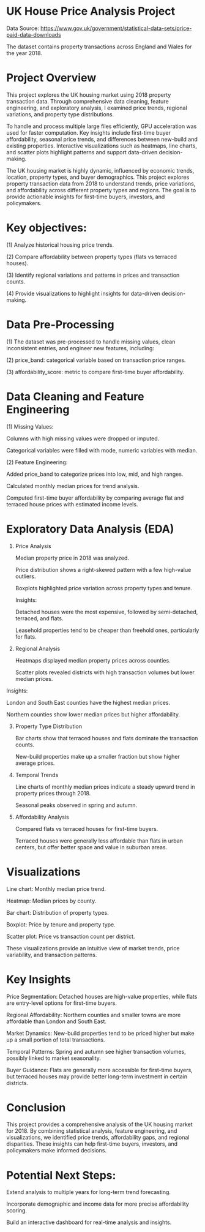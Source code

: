 # UK House Price Analysis Project

Data Source: https://www.gov.uk/government/statistical-data-sets/price-paid-data-downloads

The dataset contains property transactions across England and Wales for the year 2018.


# Project Overview

This project explores the UK housing market using 2018 property transaction data. Through comprehensive data cleaning, feature engineering, and exploratory analysis, I examined price trends, regional variations, and property type distributions. 

To handle and process multiple large files efficiently, GPU acceleration was used for faster computation. Key insights include first-time buyer affordability, seasonal price trends, and differences between new-build and existing properties. Interactive visualizations such as heatmaps, line charts, and scatter plots highlight patterns and support data-driven decision-making.

The UK housing market is highly dynamic, influenced by economic trends, location, property types, and buyer demographics. This project explores property transaction data from 2018 to understand trends, price variations, and affordability across different property types and regions. The goal is to provide actionable insights for first-time buyers, investors, and policymakers.


# Key objectives:

   (1) Analyze historical housing price trends.
  
   (2) Compare affordability between property types (flats vs terraced houses).
  
   (3) Identify regional variations and patterns in prices and transaction counts.
  
   (4) Provide visualizations to highlight insights for data-driven decision-making.



# Data Pre-Processing

  (1) The dataset was pre-processed to handle missing values, clean inconsistent entries, and engineer new features, including:

  (2) price_band: categorical variable based on transaction price ranges.

  (3) affordability_score: metric to compare first-time buyer affordability.



# Data Cleaning and Feature Engineering

  (1) Missing Values:
  
   Columns with high missing values were dropped or imputed.

   Categorical variables were filled with mode, numeric variables with median.


  (2) Feature Engineering:
  
   Added price_band to categorize prices into low, mid, and high ranges.
   
   Calculated monthly median prices for trend analysis.
   
   Computed first-time buyer affordability by comparing average flat and terraced house prices with estimated income levels.



# Exploratory Data Analysis (EDA)

1. Price Analysis

   Median property price in 2018 was analyzed.
   
   Price distribution shows a right-skewed pattern with a few high-value outliers.
   
   Boxplots highlighted price variation across property types and tenure.

   Insights:
   
   Detached houses were the most expensive, followed by semi-detached, terraced, and flats.
    
   Leasehold properties tend to be cheaper than freehold ones, particularly for flats.



2. Regional Analysis

   Heatmaps displayed median property prices across counties.
   
   Scatter plots revealed districts with high transaction volumes but lower median prices.

  Insights:
  
  London and South East counties have the highest median prices.
  
  Northern counties show lower median prices but higher affordability.



3. Property Type Distribution

    Bar charts show that terraced houses and flats dominate the transaction counts.
    
    New-build properties make up a smaller fraction but show higher average prices.



4. Temporal Trends

    Line charts of monthly median prices indicate a steady upward trend in property prices through 2018.
    
    Seasonal peaks observed in spring and autumn.



5. Affordability Analysis

    Compared flats vs terraced houses for first-time buyers.
    
    Terraced houses were generally less affordable than flats in urban centers, but offer better space and value in suburban areas.



# Visualizations

  Line chart: Monthly median price trend.
  
  Heatmap: Median prices by county.
  
  Bar chart: Distribution of property types.
  
  Boxplot: Price by tenure and property type.
  
  Scatter plot: Price vs transaction count per district.

These visualizations provide an intuitive view of market trends, price variability, and transaction patterns.




# Key Insights

  Price Segmentation: Detached houses are high-value properties, while flats are entry-level options for first-time buyers.
  
  Regional Affordability: Northern counties and smaller towns are more affordable than London and South East.
  
  Market Dynamics: New-build properties tend to be priced higher but make up a small portion of total transactions.
  
  Temporal Patterns: Spring and autumn see higher transaction volumes, possibly linked to market seasonality.
  
  Buyer Guidance: Flats are generally more accessible for first-time buyers, but terraced houses may provide better long-term investment in certain districts.



# Conclusion

This project provides a comprehensive analysis of the UK housing market for 2018. By combining statistical analysis, feature engineering, and visualizations, we identified price trends, affordability gaps, and regional disparities. These insights can help first-time buyers, investors, and policymakers make informed decisions.



# Potential Next Steps:

Extend analysis to multiple years for long-term trend forecasting.

Incorporate demographic and income data for more precise affordability scoring.

Build an interactive dashboard for real-time analysis and insights.
